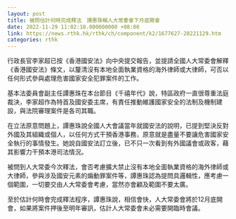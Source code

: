 ```yaml
---
layout: post
title: 被問估計何時完成釋法　譚惠珠稱人大常委會下月底開會
date: 2022-11-29 11:02:18.000000000 +08:00
link: https://news.rthk.hk/rthk/ch/component/k2/1677627-20221129.htm
categories: rthk
---
```


行政長官李家超已按《香港國安法》向中央提交報告，並提請全國人大常委會解釋《香港國安法》條文，以釐清沒有本地全面執業資格的海外律師或大律師，可否以任何形式參與處理危害國家安全犯罪案件的工作。

基本法委員會副主任譚惠珠在本台節目《千禧年代》說，特區政府一直很尊重法庭裁決，李家超作為特首及國安委主席，有責任推動維護國家安全的法制及機制建設，與法院審理案件是各司其職。

在立法原意問題上，譚惠珠說全國人大會議當年就國安法的說明，已提到堅決反對外國及其組織或個人，以任何方式干預香港事務，原意就是盡量不要讓危害國家安全執行的事情發生。她說自國安法訂立後，已不只一次看到有外國議會或政客，藉其影響力干預本港司法情況。

被問到人大常委今次釋法，會否考慮擴大禁止沒有本地全面執業資格的海外律師或大律師，參與涉及國安元素的煽動罪案件等，譚惠珠認為提問具邏輯性，應考慮一個範圍，一切要交由人大常委會考慮，當然亦會顧及範圍不要太廣。

至於估計何時會完成釋法程序，譚惠珠說，相信會快，人大常委會將於12月底開會，如果將案件押後至明年審訊，估計人大常委會未必需要開臨時會議。
